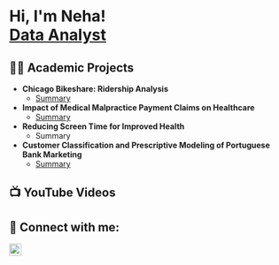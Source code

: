 <h1>Hi, I'm Neha! <br/><a href="https://github.com/nshah-11">Data Analyst</a>
</h1>

<h2>👩‍💻 Academic Projects</h2>

- <b>Chicago Bikeshare: Ridership Analysis</b>
  - [Summary](https://github.com/nshah-11/divvy-bikesharing)
- <b>Impact of Medical Malpractice Payment Claims on Healthcare</b>
  - [Summary](https://github.com/nshah-11/medical-malpractice)
- <b>Reducing Screen Time for Improved Health</b>
  - Summary
- <b>Customer Classification and Prescriptive Modeling of Portuguese Bank Marketing</b>
  - [Summary](https://github.com/nshah-11/bank-marketing)



<h2>📺 YouTube Videos</h2>


<h2> 🤳 Connect with me:</h2>

[<img align="left" alt="JoshMadakor | LinkedIn" width="22px" src="https://cdn.jsdelivr.net/npm/simple-icons@v3/icons/linkedin.svg" />][linkedin]

[linkedin]: https://www.linkedin.com/in/ns-neha-shah/

<!--
Here are some ideas to get you started:

- 🔭 I’m currently working on ...
- 🌱 I’m currently learning ...
- 👯 I’m looking to collaborate on ...
- 🤔 I’m looking for help with ...
- 💬 Ask me about ...
- 📫 How to reach me: ...
- 😄 Pronouns: ...
- ⚡ Fun fact: ...
-->
